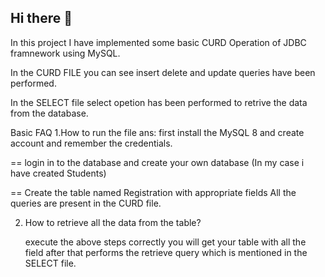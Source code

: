 ## Hi there 👋


In this project I have implemented some basic 
CURD Operation of JDBC framnework using MySQL.

In the CURD FILE you can see insert delete
and update queries have been performed.

In the SELECT file select opetion has been
performed to retrive the data from the database.

Basic FAQ
1.How to run the file
ans: first install the MySQL 8 and create
 account and remember the credentials.

 == login in to the database and create your
own database (In my case i have created
 Students)
 
== Create the table named Registration with appropriate fields 
All the queries are present in the CURD file.

2. How to retrieve all the data from the table?
   
   execute the above steps correctly you will
   get your table with all the field
   after that performs the retrieve query
   which is mentioned in the SELECT file.


